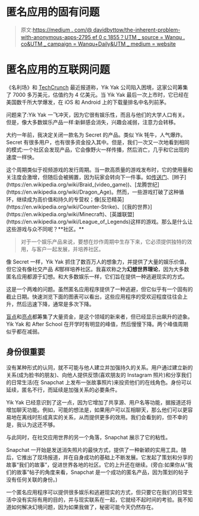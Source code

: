 # 匿名应用的固有问题

> 原文:[https://medium . com/@ davidbyttow/the-inherent-problem-with-anonymous-apps-2795 ef 0 c 1855？UTM _ source = Wanqu . co&UTM _ campaign = Wanqu+Daily&UTM _ medium = website](https://medium.com/@davidbyttow/the-inherent-problem-with-anonymous-apps-2795ef0c1855?utm_source=wanqu.co&utm_campaign=Wanqu+Daily&utm_medium=website)



# 匿名应用的互联网问题

《名利场》和 [TechCrunch](http://techcrunch.com/2016/04/06/yik-yuck/) 最近报道称，Yik Yak 公司陷入困境，这家公司筹集了 7000 多万美元，估值约为 4 亿美元。当 Yik Yak 最后一次上市时，它已经在美国数千所大学爆发，在 iOS 和 Android 上的下载量排名中名列前茅。

问题来了:Yik Yak 一飞冲天，因为它很有娱乐性，而且与他们的大学人口有关。但是，像大多数娱乐产品一样:新鲜感会消失，兴趣会减弱，注意力会转移。

大约一年前，我决定关闭一款名为 Secret 的产品。类似 Yik 牦牛，人气爆炸。Secret 有很多用户，也有很多资金投入其中。但是，我们一次又一次地看到相同的模式:一个社区会发现产品，它会像野火一样传播，然后消亡，几乎和它出现的速度一样快。

这个周期类似于视频游戏的发行周期。当一款高质量的游戏发布时，它的使用量和关注度会激增，但随后会被搁置，因为玩家会转向下一件事。如[传送门](https://en.wikipedia.org/wiki/Portal_(video_game))、[辫子](https://en.wikipedia.org/wiki/Braid_(video_game))、[龙腾世纪](https://en.wikipedia.org/wiki/Dragon_Age)。然而，一些游戏打破了这种循环，继续成为高价值和持久的专营权；像[反恐精英](https://en.wikipedia.org/wiki/Counter-Strike)、[《我的世界》](https://en.wikipedia.org/wiki/Minecraft)、[英雄联盟](https://en.wikipedia.org/wiki/League_of_Legends)这样的游戏。那么是什么让这些游戏与众不同呢？**社区。**

> 对于一个娱乐产品来说，要想在炒作周期中生存下来，它必须提供独特的效用，与客户一起发展，并培养社区。

像 Secret 一样，Yik Yak 抓住了数百万人的想象力，并提供了大量的娱乐价值，但它没有像社交产品 *和*那样培养社区。我喜欢称之为**幻想世界理论**，因为大多数匿名应用都源于幻想。和大多数娱乐一样，它们旨在提供一种逃避现实的方式。

这是一个两难的问题。虽然匿名应用程序提供了一种逃避，但它似乎有一个固有的截止日期。快速浏览下面的图表可以看出，这些应用程序的受欢迎程度往往会上升，然后迅速下降，通常是多次下降。



[盲点](https://itunes.apple.com/us/app/blindspot-chat-anonymously/id1063041569?mt=8)和[亮点](https://itunes.apple.com/us/app/brighten/id1033036318?mt=8)都筹集了大量资金，是这个领域的新来者，但已经显示出飙升的迹象。Yik Yak 和 After School 在开学时有明显的峰值，然后慢慢下降。两个峰值周期似乎都在减弱。

## 身份很重要

没有某种形式的认同，就不可能与他人建立并加强持久的关系。用户通过建立新的关系(成为脸书的朋友)、向他人提供反馈(喜欢朋友的 Instagram 照片)和分享我们的日常生活(在 Snapchat 上发布一张故事照片)来投资他们的在线角色。身份可以延续，匿名不行，而延续是加强关系的必要条件。

Yik Yak 已经意识到了这一点，因为它增加了共享源、用户名等功能，据报道还将增加聊天功能。例如，可能的想法是，如果用户可以互相聊天，那么他们可以更容易地在离线时形成真实的关系，从而提供更多的效用。我们会看到的，但不幸的是，我认为这还不够。

与此同时，在社交应用世界的另一个角落，Snapchat 展示了它的粘性。



Snapchat 一开始是发送消失照片的最快方式，提供了一种新颖的实用工具。随后，它推出了现场报道，并在自身成功的基础上不断发展。它发起了策划和分享的故事“我们的故事”，促进世界各地的社区。它的上升还在继续。(旁白:如果你从“我们的故事”帖子的角度来看，Snapchat 是一个成功的匿名产品，因为策划的帖子没有任何关联的身份。)

一个匿名应用程序可以提供很多娱乐和逃避现实的方式，但只要它在我们的日常生活中没有实际有用的目的，并与现实联系在一起，它就经不起时间的考验。我不知道如何解决幻境问题，因为如果我做了，秘密可能今天仍然存在。





